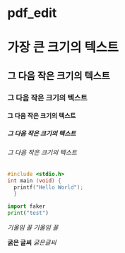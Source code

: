 # pdf_edit

# 가장 큰 크기의 텍스트
## 그 다음 작은 크기의 텍스트
### 그 다음 작은 크기의 텍스트
#### 그 다음 작은 크기의 텍스트
##### 그 다음 작은 크기의 텍스트
###### 그 다음 작은 크기의 텍스트

```c
#include <stdio.h>
int main (void) {
  printf("Hello World");
  }

```


```PYTHON
import faker
print("test")

```
*기울임 꼴*
_기울임 꼴_


**굵은 글씨**
_굵은글씨_



